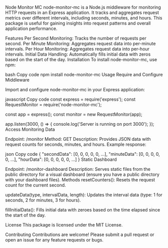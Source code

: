 Node Monitor MC
node-monitor-mc is a Node.js middleware for monitoring HTTP requests in an Express application. It tracks and aggregates request metrics over different intervals, including seconds, minutes, and hours. This package is useful for gaining insights into request patterns and overall application performance.

Features
Per Second Monitoring: Tracks the number of requests per second.
Per Minute Monitoring: Aggregates request data into per-minute intervals.
Per Hour Monitoring: Aggregates request data into per-hour intervals.
Initial Data Handling: Automatically fills initial data with zeros based on the start of the day.
Installation
To install node-monitor-mc, use npm:

bash
Copy code
npm install node-monitor-mc
Usage
Require and Configure Middleware

Import and configure node-monitor-mc in your Express application:

javascript
Copy code
const express = require('express');
const RequestMonitor = require('node-monitor-mc');

const app = express();
const monitor = new RequestMonitor(app);

app.listen(3000, () => {
    console.log('Server is running on port 3000');
});
Access Monitoring Data

Endpoint: /monitor
Method: GET
Description: Provides JSON data with request counts for seconds, minutes, and hours.
Example response:

json
Copy code
{
    "secondData": [0, 0, 0, 0, 0, ...],
    "minuteData": [0, 0, 0, 0, 0, ...],
    "hourData": [0, 0, 0, 0, 0, ...]
}
Static Dashboard

Endpoint: /monitor-dashboard
Description: Serves static files from the public directory for a visual dashboard (ensure you have a public directory with your dashboard files).
Methods
resetCounters(): Resets the request count for the current second.

updateData(type, intervalData, length): Updates the interval data (type: 1 for seconds, 2 for minutes, 3 for hours).

fillInitialData(): Fills initial data with zeroes based on the time elapsed since the start of the day.

License
This package is licensed under the MIT License.

Contributing
Contributions are welcome! Please submit a pull request or open an issue for any feature requests or bugs.